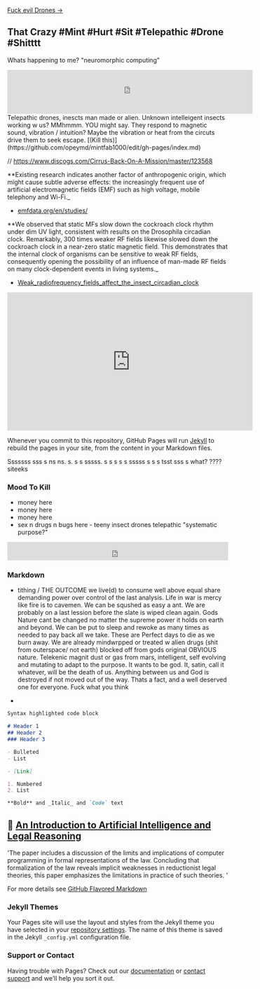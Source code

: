 [Fuck evil Drones ->](https://opeymd.github.io/drone/)

## That Crazy #Mint #Hurt #Sit #Telepathic #Drone #Shitttt

Whats happening to me? "neuromorphic computing"

<iframe width="560" height="100" src="https://www.youtube.com/embed/Qow8pIvExH4" frameborder="0" allow="accelerometer; autoplay; clipboard-write; encrypted-media; gyroscope; picture-in-picture" allowfullscreen></iframe>
Telepathic drones, inescts man made or alien. Unknown intelleigent insects working w us? MMhmmm. YOU might say.
They respond to magnetic sound, vibration / intuition? Maybe the vibration or heat from the circuts drive them to seek escape. [(Kill this)](https://github.com/opeymd/mintfab1000/edit/gh-pages/index.md)

//
https://www.discogs.com/Cirrus-Back-On-A-Mission/master/123568


**Existing research indicates another factor of anthropogenic origin, which might cause subtle adverse effects: the increasingly frequent use of artificial electromagnetic fields (EMF) such as high voltage, mobile telephony and Wi-Fi._
- [emfdata.org/en/studies/](https://www.emfdata.org/en/studies/detail&id=566)

**We observed that static MFs slow down the cockroach clock rhythm under dim UV light, consistent with results on the Drosophila circadian clock. Remarkably, 300 times weaker RF fields likewise slowed down the cockroach clock in a near-zero static magnetic field. This demonstrates that the internal clock of organisms can be sensitive to weak RF fields, consequently opening the possibility of an influence of man-made RF fields on many clock-dependent events in living systems._
- [Weak_radiofrequency_fields_affect_the_insect_circadian_clock](https://rs.figshare.com/collections/Supplementary_material_from_Weak_radiofrequency_fields_affect_the_insect_circadian_clock_/4656158)

<iframe width="560" height="315" src="https://www.youtube.com/embed/B98QGSr_oYI" frameborder="0" allow="accelerometer; autoplay; clipboard-write; encrypted-media; gyroscope; picture-in-picture" allowfullscreen></iframe>

Whenever you commit to this repository, GitHub Pages will run [Jekyll](https://jekyllrb.com/) to rebuild the pages in your site, from the content in your Markdown files.

Sssssss sss s ns ns. s. s s sssss. s s s s s sssss s s s tsst sss s what? ???? siteeks

### Mood To Kill

- money here
- money here
- money here
- sex n drugs n bugs here - teeny insect drones telepathic "systematic purpose?" 

<iframe style="border: 0; width: 100%; height: 42px;" src="https://bandcamp.com/EmbeddedPlayer/album=2652968343/size=small/bgcol=333333/linkcol=e99708/transparent=true/" seamless><a href="https://dubplates.techitch.com/album/plate-003">PLATE 003 by TECHNICAL ITCH</a></iframe>


### Markdown


- tithing / THE OUTCOME we live(d) to consume well above equal share demanding power over control of the last analysis. Life in war is mercy like fire is to cavemen. We can be squshed as easy a ant. We are probably on a last lession before the slate is wiped clean again. Gods Nature cant be changed no matter the supreme power it holds on earth and beyond. We can be put to sleep and rewoke as many times as needed to pay back all we take. These are Perfect days to die as we burn away. We are already mindwrpped or treated w alien drugs (shit from outerspace/ not earth) blocked off from gods original OBVIOUS nature. Telekenic magnit dust or gas from mars, intelligent, self evolving and mutating to adapt to the purpose. It wants to be god. It, satin, call it whatever, will be the death of us. Anything between us and God is destroyed if not moved out of the way. Thats a fact, and a well deserved one for everyone. Fuck what you think

- 


```markdown
Syntax highlighted code block

# Header 1
## Header 2
### Header 3

- Bulleted
- List

- [Link] 

1. Numbered
2. List

**Bold** and _Italic_ and `Code` text
```
## 🤖	[An Introduction to Artificial Intelligence and Legal Reasoning](https://scholarship.richmond.edu/cgi/viewcontent.cgi?article=1228&context=jolt) 

'The paper includes a
discussion of the limits and implications of computer programming in
formal representations of the law. Concluding that formalization of the
law reveals implicit weaknesses in reductionist legal theories, this
paper emphasizes the limitations in practice of such theories. '

For more details see [GitHub Flavored Markdown](https://guides.github.com/features/mastering-markdown/)

### Jekyll Themes

Your Pages site will use the layout and styles from the Jekyll theme you have selected in your [repository settings](https://github.com/opeymd/mintfab1000/settings). The name of this theme is saved in the Jekyll `_config.yml` configuration file.

### Support or Contact

Having trouble with Pages? Check out our [documentation](https://docs.github.com/categories/github-pages-basics/) or [contact support](https://github.com/contact) and we’ll help you sort it out.
